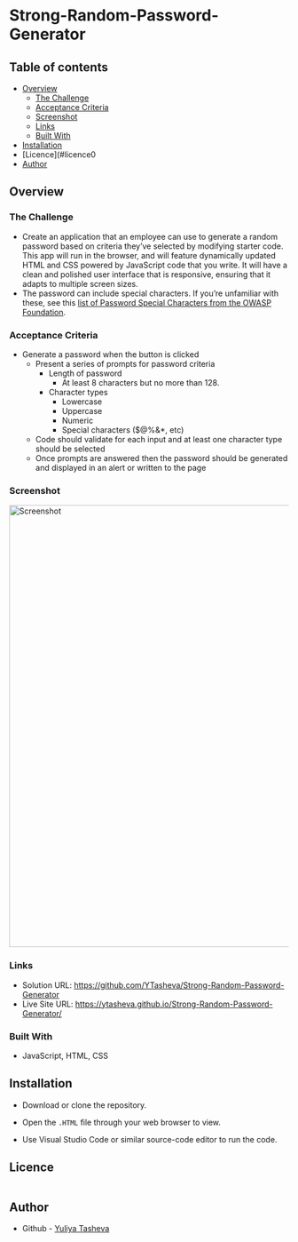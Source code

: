 # Strong-Random-Password-Generator

## Table of contents

- [Overview](#overview)
  - [The Challenge](#the-challenge)
  - [Acceptance Criteria](#acceptance-criteria)
  - [Screenshot](#screenshot)
  - [Links](#links)
  - [Built With](#built-with)
- [Installation](#installation)
- [Licence](#licence0
- [Author](#author)

## Overview

### The Challenge
  
-  Create an application that an employee can use to generate a random password based on criteria they’ve selected by modifying starter code. This app will run in the browser, and will feature dynamically updated HTML and CSS powered by JavaScript code that you write. It will have a clean and polished user interface that is responsive, ensuring that it adapts to multiple screen sizes.
-  The password can include special characters. If you’re unfamiliar with these, see this [list of Password Special Characters from the OWASP Foundation](https://www.owasp.org/index.php/Password_special_characters).
  
### Acceptance Criteria

* Generate a password when the button is clicked
  * Present a series of prompts for password criteria
    * Length of password
      * At least 8 characters but no more than 128.
    * Character types
      * Lowercase
      * Uppercase
      * Numeric
      * Special characters ($@%&*, etc)
  * Code should validate for each input and at least one character type should be selected
  * Once prompts are answered then the password should be generated and displayed in an alert or written to the page
 
### Screenshot

<img width="796" alt="Screenshot " src="https://github.com/YTasheva/Strong-Random-Password-Generator/assets/148258557/99c1a945-7688-42fa-9a85-96b15e50e44e">

### Links

- Solution URL: https://github.com/YTasheva/Strong-Random-Password-Generator
- Live Site URL: https://ytasheva.github.io/Strong-Random-Password-Generator/
  
### Built With

- JavaScript, HTML, CSS

## Installation

* Download or clone the repository.

* Open the `.HTML` file through your web browser to view.

* Use Visual Studio Code or similar source-code editor to run the code.

## Licence

<a href="https://opensource.org/licenses/MIT"><img src="https://img.shields.io/badge/License-MIT-yellow.svg" alt=""></a>
## Author

- Github - [Yuliya Tasheva](https://github.com/YTasheva)
